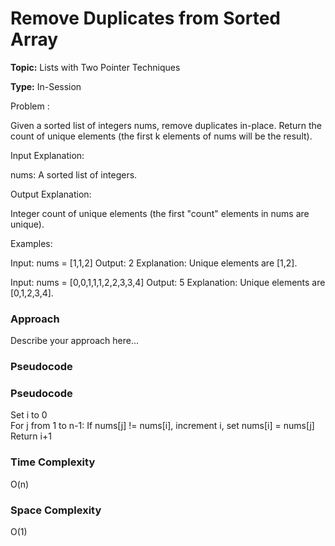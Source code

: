 # Remove Duplicates from Sorted Array
**Topic:** Lists with Two Pointer Techniques

**Type:** In-Session


Problem :

 Given a sorted list of integers nums, remove duplicates in-place. Return the count of unique elements (the first k elements of nums will be the result). 

Input Explanation: 

nums: A sorted list of integers. 

Output Explanation: 

Integer count of unique elements (the first "count" elements in nums are unique). 

Examples: 

Input: nums = [1,1,2] 
Output: 2 
Explanation: Unique elements are [1,2]. 
 

Input: nums = [0,0,1,1,1,2,2,3,3,4] 
Output: 5 
Explanation: Unique elements are [0,1,2,3,4]. 
 

### Approach
Describe your approach here...

### Pseudocode
### Pseudocode

Set i to 0  
For j from 1 to n-1:
  If nums[j] != nums[i], increment i, set nums[i] = nums[j]  
Return i+1

### Time Complexity

O(n)

### Space Complexity

O(1)
